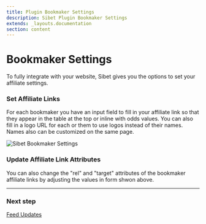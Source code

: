 ```yaml
---
title: Plugin Bookmaker Settings
description: Sibet Plugin Bookmaker Settings
extends: _layouts.documentation
section: content
---
```


# Bookmaker Settings

To fully integrate with your website, Sibet gives you the options to set your affiliate settings.

### Set Affiliate Links

For each bookmaker you have an input field to fill in your affiliate link so that they appear in the table at the top or inline with odds values.
You can also fill in a logo URL for each or them to use logos instead of their names. Names also can be customized on the same page.

![Sibet Bookmaker Settings](https://media.dinomatic.com/images/docs/sibet/bookmaker-settings.jpg)


### Update Affiliate Link Attributes

You can also change the "rel" and "target" attributes of the bookmaker affiliate links by adjusting the values in form shwon above.

---

### Next step

[Feed Updates](/docs/sibet/feed-updates/)
